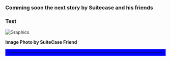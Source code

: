 
### Comming soon the next story by Suitecase and his friends

### Test



![Graphics](ramacsvart.jpg)

<b>Image Photo by SuiteCase Friend</b>
<hr style="border:10px solid blue">
